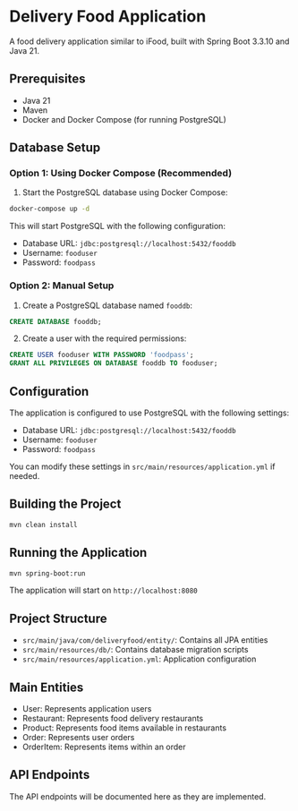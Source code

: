 # Delivery Food Application

A food delivery application similar to iFood, built with Spring Boot 3.3.10 and Java 21.

## Prerequisites

- Java 21
- Maven
- Docker and Docker Compose (for running PostgreSQL)

## Database Setup

### Option 1: Using Docker Compose (Recommended)

1. Start the PostgreSQL database using Docker Compose:
```bash
docker-compose up -d
```

This will start PostgreSQL with the following configuration:
- Database URL: `jdbc:postgresql://localhost:5432/fooddb`
- Username: `fooduser`
- Password: `foodpass`

### Option 2: Manual Setup

1. Create a PostgreSQL database named `fooddb`:
```sql
CREATE DATABASE fooddb;
```

2. Create a user with the required permissions:
```sql
CREATE USER fooduser WITH PASSWORD 'foodpass';
GRANT ALL PRIVILEGES ON DATABASE fooddb TO fooduser;
```

## Configuration

The application is configured to use PostgreSQL with the following settings:
- Database URL: `jdbc:postgresql://localhost:5432/fooddb`
- Username: `fooduser`
- Password: `foodpass`

You can modify these settings in `src/main/resources/application.yml` if needed.

## Building the Project

```bash
mvn clean install
```

## Running the Application

```bash
mvn spring-boot:run
```

The application will start on `http://localhost:8080`

## Project Structure

- `src/main/java/com/deliveryfood/entity/`: Contains all JPA entities
- `src/main/resources/db/`: Contains database migration scripts
- `src/main/resources/application.yml`: Application configuration

## Main Entities

- User: Represents application users
- Restaurant: Represents food delivery restaurants
- Product: Represents food items available in restaurants
- Order: Represents user orders
- OrderItem: Represents items within an order

## API Endpoints

The API endpoints will be documented here as they are implemented. 